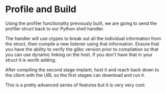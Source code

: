 # Profile and Build

Using the profiler functionality previously built, we are going to send the profiler struct back to our Python shell handler. 

The handler will use ctypes to break out all the individual information from the struct, then compile a new listener using that information. Ensure that you have the ability to verify the glibc version prior to compilation so that you can use dynamic linking on the host. If you don't have that in your struct it is worth adding.

After compiling the second stage implant, host it and reach back down to the client with the URL so the first stagee can download and run it. 

This is a pretty advanced series of features but it is very very cool.
